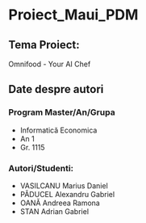 # Proiect_Maui_PDM
## Tema Proiect:
Omnifood - Your AI Chef

## Date despre autori

### Program Master/An/Grupa
- Informatică Economica
- An 1
- Gr. 1115

### Autori/Studenti:
- VASILCANU Marius Daniel
- PĂDUCEL Alexandru Gabriel
- OANĂ Andreea Ramona
- STAN Adrian Gabriel



